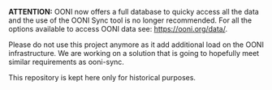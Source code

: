 **ATTENTION:** OONI now offers a full database to quicky access all the data 
and the use of the OONI Sync tool is no longer recommended. For all the 
options available to access OONI data see: https://ooni.org/data/.

Please do not use this project anymore as it add additional load on the OONI infrastructure.
We are working on a solution that is going to hopefully meet similar requirements as ooni-sync.

This repository is kept here only for historical purposes.
